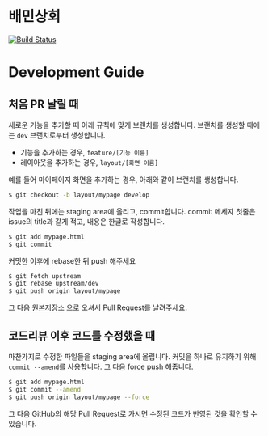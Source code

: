 # 배민상회

[![Build Status](https://travis-ci.org/woowa-techcamp-2020/market-3.svg?branch=dev)](https://travis-ci.org/woowa-techcamp-2020/market-3)

# Development Guide

## 처음 PR 날릴 때

새로운 기능을 추가할 때 아래 규칙에 맞게 브랜치를 생성합니다.
브랜치를 생성할 때에는 `dev` 브랜치로부터 생성합니다.

- 기능을 추가하는 경우, `feature/[기능 이름]`
- 레이아웃을 추가하는 경우, `layout/[화면 이름]`

예를 들어 마이페이지 화면을 추가하는 경우, 아래와 같이 브랜치를 생성합니다.

```bash
$ git checkout -b layout/mypage develop
```

작업을 마친 뒤에는 staging area에 올리고, commit합니다.
commit 메세지 첫줄은 issue의 title과 같게 적고, 내용은 한글로 작성합니다.

```bash
$ git add mypage.html
$ git commit
```

커밋한 이후에 rebase한 뒤 push 해주세요

```bash
$ git fetch upstream
$ git rebase upstream/dev
$ git push origin layout/mypage
```

그 다음 [원본저장소](https://github.com/woowa-techcamp-2020/market-3) 으로 오셔서 Pull Request를 날려주세요.

## 코드리뷰 이후 코드를 수정했을 때

마찬가지로 수정한 파일들을 staging area에 올립니다.
커밋을 하나로 유지하기 위해 `commit --amend`를 사용합니다.
그 다음 force push 해줍니다.

```bash
$ git add mypage.html
$ git commit --amend
$ git push origin layout/mypage --force
```

그 다음 GitHub의 해당 Pull Request로 가시면 수정된 코드가 반영된 것을 확인할 수 있습니다.
